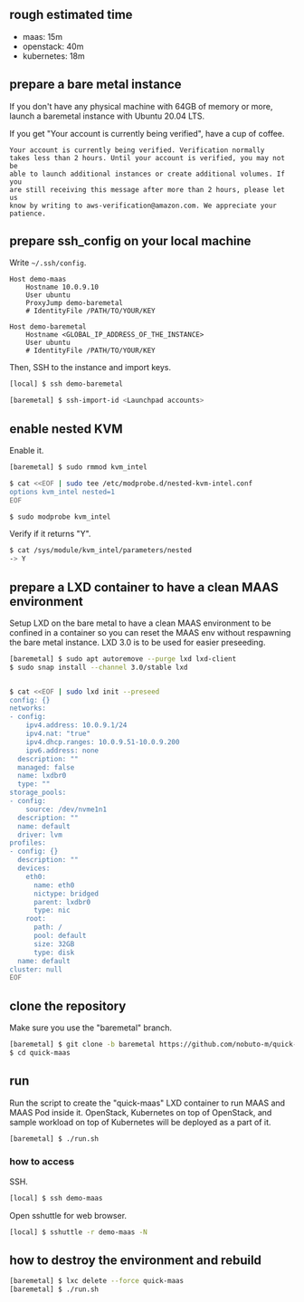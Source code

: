 ## rough estimated time

- maas: 15m
- openstack: 40m
- kubernetes: 18m

## prepare a bare metal instance

If you don't have any physical machine with 64GB of memory or more,
launch a baremetal instance with Ubuntu 20.04 LTS.

If you get "Your account is currently being verified", have a cup of
coffee.

```
Your account is currently being verified. Verification normally
takes less than 2 hours. Until your account is verified, you may not be
able to launch additional instances or create additional volumes. If you
are still receiving this message after more than 2 hours, please let us
know by writing to aws-verification@amazon.com. We appreciate your
patience.
```

## prepare ssh_config on your local machine

Write `~/.ssh/config`.

```
Host demo-maas
    Hostname 10.0.9.10
    User ubuntu
    ProxyJump demo-baremetal
    # IdentityFile /PATH/TO/YOUR/KEY

Host demo-baremetal
    Hostname <GLOBAL_IP_ADDRESS_OF_THE_INSTANCE>
    User ubuntu
    # IdentityFile /PATH/TO/YOUR/KEY
```

Then, SSH to the instance and import keys.

``` bash
[local] $ ssh demo-baremetal

[baremetal] $ ssh-import-id <Launchpad accounts>
```

## enable nested KVM

Enable it.

```bash
[baremetal] $ sudo rmmod kvm_intel

$ cat <<EOF | sudo tee /etc/modprobe.d/nested-kvm-intel.conf
options kvm_intel nested=1
EOF

$ sudo modprobe kvm_intel
```

Verify if it returns "Y".

```bash
$ cat /sys/module/kvm_intel/parameters/nested
-> Y
```


## prepare a LXD container to have a clean MAAS environment

Setup LXD on the bare metal to have a clean MAAS environment to be
confined in a container so you can reset the MAAS env without respawning
the bare metal instance. LXD 3.0 is to be used for easier preseeding.

```bash
[baremetal] $ sudo apt autoremove --purge lxd lxd-client
$ sudo snap install --channel 3.0/stable lxd


$ cat <<EOF | sudo lxd init --preseed
config: {}
networks:
- config:
    ipv4.address: 10.0.9.1/24
    ipv4.nat: "true"
    ipv4.dhcp.ranges: 10.0.9.51-10.0.9.200
    ipv6.address: none
  description: ""
  managed: false
  name: lxdbr0
  type: ""
storage_pools:
- config:
    source: /dev/nvme1n1
  description: ""
  name: default
  driver: lvm
profiles:
- config: {}
  description: ""
  devices:
    eth0:
      name: eth0
      nictype: bridged
      parent: lxdbr0
      type: nic
    root:
      path: /
      pool: default
      size: 32GB
      type: disk
  name: default
cluster: null
EOF
```

## clone the repository

Make sure you use the "baremetal" branch.

```bash
[baremetal] $ git clone -b baremetal https://github.com/nobuto-m/quick-maas.git
$ cd quick-maas
```


## run

Run the script to create the "quick-maas" LXD container to run MAAS and
MAAS Pod inside it. OpenStack, Kubernetes on top of OpenStack, and sample workload on top of Kubernetes will be deployed as a part of it.

```bash
[baremetal] $ ./run.sh
```


### how to access

SSH.

```bash
[local] $ ssh demo-maas
```

Open sshuttle for web browser.

```bash
[local] $ sshuttle -r demo-maas -N
```


## how to destroy the environment and rebuild

```bash
[baremetal] $ lxc delete --force quick-maas
[baremetal] $ ./run.sh
```
